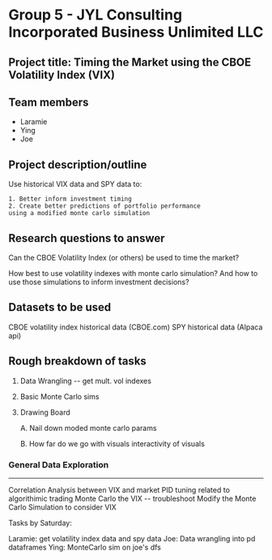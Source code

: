 # Group 5 - JYL Consulting Incorporated Business Unlimited LLC
## Project title: Timing the Market using the CBOE Volatility Index (VIX)
## Team members
* Laramie
* Ying
* Joe

## Project description/outline
Use historical VIX data and SPY data to:

    1. Better inform investment timing
    2. Create better predictions of portfolio performance
    using a modified monte carlo simulation

## Research questions to answer 
Can the CBOE Volatility Index (or others) be used to time the market?

How best to use volatility indexes with monte carlo simulation? And how to use those simulations to inform investment decisions?

## Datasets to be used 
CBOE volatility index historical data (CBOE.com)
SPY historical data (Alpaca api)

## Rough breakdown of tasks

1. Data Wrangling -- get mult. vol indexes
2. Basic Monte Carlo sims
3. Drawing Board

    A. Nail down moded monte carlo params

    B. How far do we go with visuals interactivity of visuals

### General Data Exploration
---
Correlation Analysis between VIX and market
PID tuning related to algorithimic trading
Monte Carlo the VIX -- troubleshoot
Modify the Monte Carlo Simulation to consider VIX

Tasks by Saturday:

Laramie: get volatility index data and spy data
Joe: Data wrangling into pd dataframes
Ying: MonteCarlo sim on joe's dfs